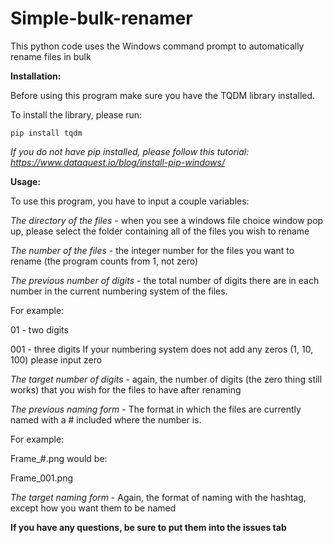 # Simple-bulk-renamer
This python code uses the Windows command prompt to automatically rename files in bulk

**Installation:**

Before using this program make sure you have the TQDM library installed.

To install the library, please run:
```
pip install tqdm
```

*If you do not have pip installed, please follow this tutorial:
https://www.dataquest.io/blog/install-pip-windows/*

**Usage:**

To use this program, you have to input a couple variables:

*The directory of the files* - when you see a windows file choice window pop up, please select the folder containing all of the files you wish to rename

*The number of the files* - the integer number for the files you want to rename (the program counts from 1, not zero)

*The previous number of digits* - the total number of digits there are in each number in the current numbering system of the files.

For example:

01 - two digits

001 - three digits
If your numbering system does not add any zeros (1, 10, 100) please input zero

*The target number of digits* - again, the number of digits (the zero thing still works) that you wish for the files to have after renaming

*The previous naming form* - The format in which the files are currently named with a # included where the number is.

For example:

Frame_#.png would be:

Frame_001.png 

*The target naming form* - Again, the format of naming with the hashtag, except how you want them to be named

**If you have any questions, be sure to put them into the issues tab**
